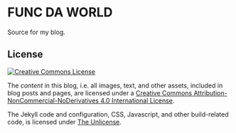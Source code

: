# FUNC DA WORLD

Source for my blog.

## License

<a rel="license" href="http://creativecommons.org/licenses/by-nc-nd/4.0/"><img
alt="Creative Commons License" style="border-width:0"
src="https://i.creativecommons.org/l/by-nc-nd/4.0/88x31.png" /></a>

The _content_ in this blog, i.e. all images, text, and other assets, included
in blog posts and pages, are licensed under a <a rel="license"
href="http://creativecommons.org/licenses/by-nc-nd/4.0/">Creative Commons
Attribution-NonCommercial-NoDerivatives 4.0 International License</a>.

The Jekyll code and configuration, CSS, Javascript, and other build-related
code, is licensed under [The Unlicense](LICENSE).
